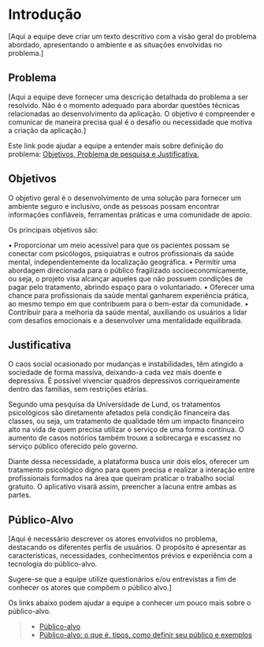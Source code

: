# Introdução

[Aqui a equipe deve criar um texto descritivo com a visão geral do problema abordado, apresentando o ambiente e as situações envolvidas no problema.]

## Problema
[Aqui a equipe deve fornecer uma descrição detalhada do problema a ser resolvido. Não é o momento adequado para abordar questões técnicas relacionadas ao desenvolvimento da aplicação. O objetivo é compreender e comunicar de maneira precisa qual é o desafio ou necessidade que motiva a criação da aplicação.]

Este link pode ajudar a equipe a entender mais sobre definição do problema: [Objetivos, Problema de pesquisa e Justificativa.](https://medium.com/@versioparole/objetivos-problema-de-pesquisa-e-justificativa-c98c8233b9c3)


## Objetivos

O objetivo geral é o desenvolvimento de uma solução para fornecer um ambiente seguro e inclusivo, onde as pessoas possam encontrar informações confiáveis, ferramentas práticas e uma comunidade de apoio.

Os principais objetivos são:

•	Proporcionar um meio acessível para que os pacientes possam se conectar com psicólogos, psiquiatras e outros profissionais da saúde mental, independentemente da localização geográfica.
•	Permitir uma abordagem direcionada para o público fragilizado socioeconomicamente, ou seja, o projeto visa alcançar aqueles que não possuem condições de pagar pelo tratamento, abrindo espaço para o voluntariado.
•	Oferecer uma chance para profissionais da saúde mental ganharem experiência prática, ao mesmo tempo em que contribuem para o bem-estar da comunidade.
•	Contribuir para a melhoria da saúde mental, auxiliando os usuários a lidar com desafios emocionais e a desenvolver uma mentalidade equilibrada.



## Justificativa

O caos social ocasionado por mudanças e instabilidades, têm atingido a sociedade de forma massiva, deixando-a cada vez mais doente e depressiva. É possível vivenciar quadros depressivos corriqueiramente dentro das famílias, sem restrições etárias.

Segundo uma pesquisa da Universidade de Lund, os tratamentos psicológicos são diretamente afetados pela condição financeira das classes, ou seja, um tratamento de qualidade têm um impacto financeiro alto na vida de quem precisa utilizar o serviço de uma forma contínua. O aumento de casos notórios também trouxe a sobrecarga e escassez no serviço público oferecido pelo governo.

Diante dessa necessidade, a plataforma busca unir dois elos, oferecer um tratamento psicológico digno para quem precisa e realizar a interação entre profissionais formados na área que queiram praticar o trabalho social gratuito. O aplicativo visará assim, preencher a lacuna entre ambas as partes. 


## Público-Alvo

[Aqui é necessário descrever os atores envolvidos no problema, destacando os diferentes perfis de usuários. O propósito é apresentar as características, necessidades, conhecimentos prévios e experiência com a tecnologia do público-alvo.

Sugere-se que a equipe utilize questionários e/ou entrevistas a fim de conhecer os atores que compõem o público alvo.]

Os links abaixo podem ajudar a equipe a conhecer um pouco mais sobre o público-alvo. 

> - [Público-alvo](https://blog.hotmart.com/pt-br/publico-alvo/)
> - [Público-alvo: o que é, tipos, como definir seu público e exemplos](https://klickpages.com.br/blog/publico-alvo-o-que-e/)

